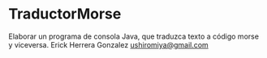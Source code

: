 # TraductorMorse
Elaborar un programa de consola Java, que traduzca texto a código morse y viceversa.
Erick Herrera Gonzalez
ushiromiya@gmail.com
